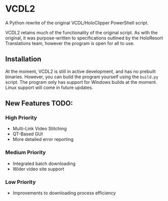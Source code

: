 # VCDL2
A Python rewrite of the original VCDL/HoloClipper PowerShell script.

VCDL2 retains much of the functionality of the original script. As with the original, it was purpose-written to specifications outlined by the HoloResort Translations team, however the program is open for all to use.

## Installation
At the moment, VCDL2 is still in active development, and has no prebuilt binaries. However, you can build the program yourself using the `build.py` script. The program only has support for Windows builds at the moment. Linux support will come in future updates.

## New Features TODO:

### High Priority

- Multi-Link Video Stitching
- QT-Based GUI
- More detailed error reporting

### Medium Priority

- Integrated batch downloading
- Wider video site support

### Low Priority

- Improvements to downloading process efficiency
